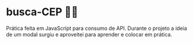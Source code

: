 # busca-CEP 🔎🏡

Prática feita em JavaScript para consumo de API. Durante o projeto a ideia de um modal surgiu e aproveitei para aprender e colocar em prática.